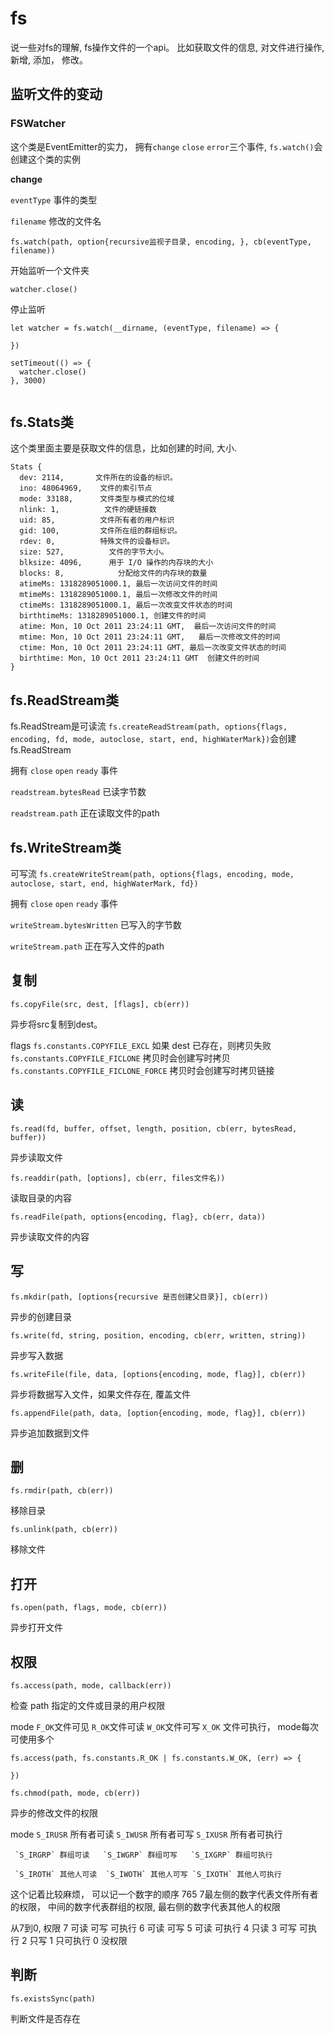 # fs

说一些对fs的理解, fs操作文件的一个api。 比如获取文件的信息, 对文件进行操作, 新增, 添加， 修改。

## 监听文件的变动

### FSWatcher

这个类是EventEmitter的实力， 拥有`change`  `close` `error`三个事件, `fs.watch()`会创建这个类的实例

**change**  

`eventType`  事件的类型

`filename` 修改的文件名


`fs.watch(path, option{recursive监视子目录, encoding, }, cb(eventType, filename))`

开始监听一个文件夹

`watcher.close()`

停止监听

```
let watcher = fs.watch(__dirname, (eventType, filename) => {

})

setTimeout(() => {
  watcher.close()
}, 3000)


```

## fs.Stats类

这个类里面主要是获取文件的信息，比如创建的时间, 大小.

```
Stats {
  dev: 2114,       文件所在的设备的标识。
  ino: 48064969,    文件的索引节点
  mode: 33188,      文件类型与模式的位域
  nlink: 1,          文件的硬链接数
  uid: 85,          文件所有者的用户标识
  gid: 100,         文件所在组的群组标识。
  rdev: 0,          特殊文件的设备标识。
  size: 527,          文件的字节大小。
  blksize: 4096,      用于 I/O 操作的内存块的大小
  blocks: 8,            分配给文件的内存块的数量
  atimeMs: 1318289051000.1, 最后一次访问文件的时间
  mtimeMs: 1318289051000.1, 最后一次修改文件的时间
  ctimeMs: 1318289051000.1, 最后一次改变文件状态的时间
  birthtimeMs: 1318289051000.1, 创建文件的时间
  atime: Mon, 10 Oct 2011 23:24:11 GMT,  最后一次访问文件的时间
  mtime: Mon, 10 Oct 2011 23:24:11 GMT,   最后一次修改文件的时间
  ctime: Mon, 10 Oct 2011 23:24:11 GMT, 最后一次改变文件状态的时间
  birthtime: Mon, 10 Oct 2011 23:24:11 GMT  创建文件的时间
}
```


## fs.ReadStream类

fs.ReadStream是可读流   `fs.createReadStream(path, options{flags, encoding, fd, mode, autoclose, start, end, highWaterMark})`会创建fs.ReadStream

拥有 `close`  `open` `ready` 事件

`readstream.bytesRead` 已读字节数

`readstream.path` 正在读取文件的path

## fs.WriteStream类

可写流 `fs.createWriteStream(path, options{flags, encoding, mode, autoclose, start, end, highWaterMark, fd})`

拥有 `close` `open` `ready` 事件

`writeStream.bytesWritten` 已写入的字节数

`writeStream.path` 正在写入文件的path

## 复制

`fs.copyFile(src, dest, [flags], cb(err))`

异步将src复制到dest。

flags   `fs.constants.COPYFILE_EXCL` 如果 dest 已存在，则拷贝失败
        `fs.constants.COPYFILE_FICLONE` 拷贝时会创建写时拷贝
        `fs.constants.COPYFILE_FICLONE_FORCE` 拷贝时会创建写时拷贝链接

## 读

`fs.read(fd, buffer, offset, length, position, cb(err, bytesRead, buffer))`

异步读取文件

`fs.readdir(path, [options], cb(err, files文件名))`

读取目录的内容

`fs.readFile(path, options{encoding, flag}, cb(err, data))`

异步读取文件的内容

## 写

`fs.mkdir(path, [options{recursive 是否创建父目录}], cb(err))`

异步的创建目录

`fs.write(fd, string, position, encoding, cb(err, written, string))`

异步写入数据

`fs.writeFile(file, data, [options{encoding, mode, flag}], cb(err))`

异步将数据写入文件，如果文件存在, 覆盖文件

`fs.appendFile(path, data, [option{encoding, mode, flag}], cb(err))`

异步追加数据到文件

## 删

`fs.rmdir(path, cb(err))`

移除目录

`fs.unlink(path, cb(err))`

移除文件

## 打开

`fs.open(path, flags, mode, cb(err))`

异步打开文件

## 权限

`fs.access(path, mode, callback(err))`

检查 path 指定的文件或目录的用户权限

mode `F_OK`文件可见  `R_OK`文件可读  `W_OK`文件可写  `X_OK` 文件可执行， mode每次可使用多个

```
fs.access(path, fs.constants.R_OK | fs.constants.W_OK, (err) => {

})
```

`fs.chmod(path, mode, cb(err))`

异步的修改文件的权限

mode `S_IRUSR` 所有者可读 `S_IWUSR` 所有者可写 `S_IXUSR` 所有者可执行

     `S_IRGRP` 群组可读   `S_IWGRP` 群组可写   `S_IXGRP` 群组可执行

     `S_IROTH` 其他人可读  `S_IWOTH` 其他人可写 `S_IXOTH` 其他人可执行

这个记着比较麻烦， 可以记一个数字的顺序 765 7最左侧的数字代表文件所有者的权限， 中间的数字代表群组的权限, 最右侧的数字代表其他人的权限

从7到0, 权限        7 可读 可写 可执行
                   6 可读 可写
                   5 可读 可执行
                   4 只读
                   3 可写 可执行
                   2 只写
                   1 只可执行
                   0 没权限
## 判断

`fs.existsSync(path)`

判断文件是否存在
